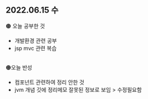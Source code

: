 ## 2022.06.15 수

🟠 오늘 공부한 것

- 개발환경 관련 공부
- jsp mvc 관련 복습
<br><br>


🟠오늘 반성

- 컴포넌트 관련하여 정리 안한 것
- jvm 개념 깃에 정리메모 잘못된 정보로 보임 > 수정필요함
